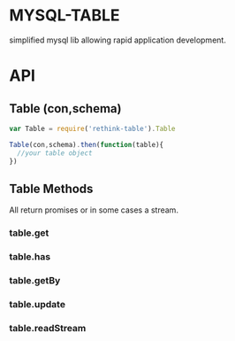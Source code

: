# MYSQL-TABLE
simplified mysql lib allowing rapid application development.

# API

## Table (con,schema)
```js
var Table = require('rethink-table').Table 

Table(con,schema).then(function(table){
  //your table object
})
```

## Table Methods
All return promises or in some cases a stream.

### table.get
### table.has
### table.getBy
### table.update
### table.readStream